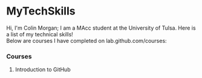 <h1> MyTechSkills </h1>
Hi, I'm Colin Morgan; I am a MAcc student at the University of Tulsa. Here is a list of my technical skills!

<br> 
Below are courses I have completed on lab.github.com/courses:
</br>
<h3> Courses </h3>
<ol>
  <li> Introduction to GitHub </li>
